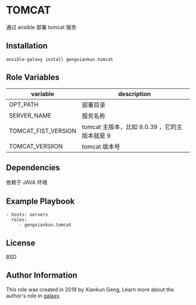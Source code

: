 TOMCAT
=========

通过 ansible 部署 tomcat 服务

Installation
------------

`ansible-galaxy install gengxiankun.tomcat`

Role Variables
--------------

variable | description
------------ | -------------
OPT_PATH | 部署目录
SERVER_NAME | 服务名称
TOMCAT_FIST_VERSION | tomcat 主版本，比如 9.0.39 ，它的主版本就是 9
TOMCAT_VERSIION | tomcat 版本号

Dependencies
------------

依赖于 JAVA 环境

Example Playbook
----------------

    - hosts: servers
      roles:
         - gengxiankun.tomcat

License
-------

BSD

Author Information
------------------

This role was created in 2019 by Xiankun Geng, Learn more about the author's role in [galaxy](https://galaxy.ansible.com/gengxiankun).
